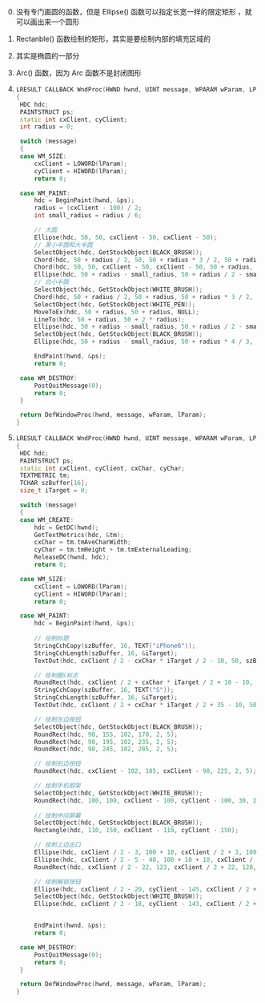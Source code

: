 0. 没有专门画圆的函数，但是 Ellipse() 函数可以指定长宽一样的限定矩形 ，就可以画出来一个圆形
1. Rectanble() 函数绘制的矩形，其实是要绘制内部的填充区域的
2. 其实是椭圆的一部分
3. Arc() 函数，因为 Arc 函数不是封闭图形




0. ```c++
   LRESULT CALLBACK WndProc(HWND hwnd, UINT message, WPARAM wParam, LPARAM lParam)
   {
   	HDC hdc;
   	PAINTSTRUCT ps;
   	static int cxClient, cyClient;
   	int radius = 0;

   	switch (message)
   	{
   	case WM_SIZE:
   		cxClient = LOWORD(lParam);
   		cyClient = HIWORD(lParam);
   		return 0;

   	case WM_PAINT:
   		hdc = BeginPaint(hwnd, &ps);
   		radius = (cxClient - 100) / 2;
   		int small_radius = radius / 6;

   		// 大圆
   		Ellipse(hdc, 50, 50, cxClient - 50, cxClient - 50);
   		// 黑小半圆和大半圆
   		SelectObject(hdc, GetStockObject(BLACK_BRUSH));
   		Chord(hdc, 50 + radius / 2, 50, 50 + radius * 3 / 2, 50 + radius, 50 + radius, 50 + radius, 50 + radius, 50);
   		Chord(hdc, 50, 50, cxClient - 50, cxClient - 50, 50 + radius, 50, 50 + radius, 50 + 2 * radius);
   		Ellipse(hdc, 50 + radius - small_radius, 50 + radius / 2 - small_radius, 50 + radius + small_radius, 50 + radius / 2 + small_radius);
   		// 白小半圆
   		SelectObject(hdc, GetStockObject(WHITE_BRUSH));
   		Chord(hdc, 50 + radius / 2, 50 + radius, 50 + radius * 3 / 2, 50 + 2 * radius, 50 + radius, 50 + radius, 50 + radius, 50 + 2 * radius);
   		SelectObject(hdc, GetStockObject(WHITE_PEN));
   		MoveToEx(hdc, 50 + radius, 50 + radius, NULL);
   		LineTo(hdc, 50 + radius, 50 + 2 * radius);
   		Ellipse(hdc, 50 + radius - small_radius, 50 + radius / 2 - small_radius, 50 + radius + small_radius, 50 + radius / 2 + small_radius);
   		SelectObject(hdc, GetStockObject(BLACK_BRUSH));
   		Ellipse(hdc, 50 + radius - small_radius, 50 + radius * 4 / 3, 50 + radius + small_radius, 50 + radius * 3 / 2 + small_radius);

   		EndPaint(hwnd, &ps);
   		return 0;

   	case WM_DESTROY:
   		PostQuitMessage(0);
   		return 0;
   	}

   	return DefWindowProc(hwnd, message, wParam, lParam);
   }
   ```

1. ```C++
   LRESULT CALLBACK WndProc(HWND hwnd, UINT message, WPARAM wParam, LPARAM lParam)
   {
   	HDC hdc;
   	PAINTSTRUCT ps;
   	static int cxClient, cyClient, cxChar, cyChar;
   	TEXTMETRIC tm;
   	TCHAR szBuffer[16];
   	size_t iTarget = 0;

   	switch (message)
   	{
   	case WM_CREATE:
   		hdc = GetDC(hwnd);
   		GetTextMetrics(hdc, &tm);
   		cxChar = tm.tmAveCharWidth;
   		cyChar = tm.tmHeight + tm.tmExternalLeading;
   		ReleaseDC(hwnd, hdc);
   		return 0;

   	case WM_SIZE:
   		cxClient = LOWORD(lParam);
   		cyClient = HIWORD(lParam);
   		return 0;

   	case WM_PAINT:
   		hdc = BeginPaint(hwnd, &ps);
   		
   		// 绘制标题
   		StringCchCopy(szBuffer, 16, TEXT("iPhone6"));
   		StringCchLength(szBuffer, 16, &iTarget);
   		TextOut(hdc, cxClient / 2 - cxChar * iTarget / 2 - 10, 50, szBuffer, iTarget);

   		// 绘制圈s标志
   		RoundRect(hdc, cxClient / 2 + cxChar * iTarget / 2 + 10 - 10, 48, cxClient / 2 + cxChar * iTarget / 2 + 30 - 10, 68, 5, 5);
   		StringCchCopy(szBuffer, 16, TEXT("S"));
   		StringCchLength(szBuffer, 16, &iTarget);
   		TextOut(hdc, cxClient / 2 + cxChar * iTarget / 2 + 35 - 10, 50, szBuffer, iTarget);

   		// 绘制左边按钮
   		SelectObject(hdc, GetStockObject(BLACK_BRUSH));
   		RoundRect(hdc, 98, 155, 102, 170, 2, 5);
   		RoundRect(hdc, 98, 195, 102, 235, 2, 5);
   		RoundRect(hdc, 98, 245, 102, 285, 2, 5);

   		// 绘制右边按钮
   		RoundRect(hdc, cxClient - 102, 185, cxClient - 98, 225, 2, 5);

   		// 绘制手机框架
   		SelectObject(hdc, GetStockObject(WHITE_BRUSH));
   		RoundRect(hdc, 100, 100, cxClient - 100, cyClient - 100, 30, 25);
   		
   		// 绘制中间屏幕
   		SelectObject(hdc, GetStockObject(BLACK_BRUSH));
   		Rectangle(hdc, 110, 150, cxClient - 110, cyClient - 150);

   		// 绘制上边出口
   		Ellipse(hdc, cxClient / 2 - 3, 100 + 10, cxClient / 2 + 3, 100 + 16);
   		Ellipse(hdc, cxClient / 2 - 5 - 40, 100 + 10 + 10, cxClient / 2 + 5 - 40, 100 + 20 + 10);
   		RoundRect(hdc, cxClient / 2 - 22, 123, cxClient / 2 + 22, 128, 2, 2);

   		// 绘制解锁按钮
   		Ellipse(hdc, cxClient / 2 - 20, cyClient - 145, cxClient / 2 + 20, cyClient - 105);
   		SelectObject(hdc, GetStockObject(WHITE_BRUSH));
   		Ellipse(hdc, cxClient / 2 - 18, cyClient - 143, cxClient / 2 + 18, cyClient - 107);


   		EndPaint(hwnd, &ps);
   		return 0;

   	case WM_DESTROY:
   		PostQuitMessage(0);
   		return 0;
   	}

   	return DefWindowProc(hwnd, message, wParam, lParam);
   }
   ```

   ​